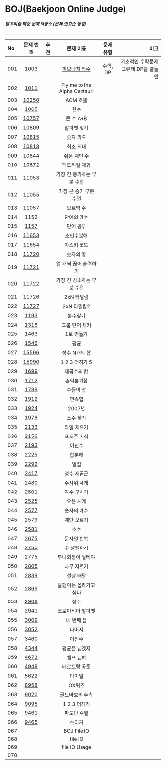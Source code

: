 # BOJ(Baekjoon Online Judge)
##### 알고리즘 백준 문제 저장소 (문제 번호순 정렬)
* * *
|No|문제 번호|추천|문제 이름|문제 유형|비고|
|:---|:---:|:---:|:---:|:---:|---:|
001|[1003]| |[피보나치 함수]|수학, DP|기초적인 수학문제 그런데 DP를 곁들인|
002|[1011]| |Fly me to the Alpha Centauri|||
003|[10250]||ACM 호텔|||
004|[1065]||한수|
005|[10757]||큰 수 A+B|
006|[10809]||알파벳 찾기|
007|[10815]||숫자 카드|
008|[10818]||최소 최대|
009|[10844]||쉬운 계단 수|
010|[10872]|| 팩토리얼 재귀|
011|[11053]|| 가장 긴 증가하는 부분 수열|
012|[11055]|| 가장 큰 증가 부분 수열|
013|[11057]|| 오르막 수|
014|[1152]|| 단어의 개수|
015|[1157]|| 단어 공부|
016|[11653]|| 소인수분해|
017|[11654]|| 아스키 코드|
018|[11720]|| 숫자의 합|
019|[11721]|| 열 개씩 끊어 출력하기|
020|[11722]|| 가장 긴 감소하는 부분 수열|
021|[11726]|| 2xN 타일링|
022|[11727]|| 2xN 타일링2|
023|[1193]|| 분수찾기|
024|[1316]|| 그룹 단어 체커|
025|[1463]|| 1로 만들기|
026|[1546]|| 평균|
027|[15596]|| 정수 N개의 합|
028|[15990]|| 1 2 3 더하기 5|
029|[1699]|| 제곱수의 합|
030|[1712]|| 손익분기점|
031|[1789]|| 수들의 합|
032|[1912]|| 연속합|
033|[1924]|| 2007년|
034|[1978]|| 소수 찾기|
035|[2133]|| 타일 채우기|
036|[2156]|| 포도주 시식|
037|[2193]|| 이친수|
038|[2225]|| 합분해|
039|[2292]|| 벌집|
040|[2417]|| 정수 제곱근|
041|[2480]|| 주사위 세개|
042|[2501]|| 약수 구하기|
043|[2525]|| 오븐 시계|
044|[2577]|| 숫자의 개수|
045|[2579]|| 계단 오르기|
046|[2581]|| 소수|
047|[2675]|| 문자열 반복|
048|[2750]|| 수 정렬하기|
049|[2775]|| 부녀회장이 될테야|
050|[2805]|| 나무 자르기|
051|[2839]|| 설탕 배달|
052|[2869]|| 달팽이는 올라가고 싶다|
053|[2908]|| 상수|
054|[2941]|| 크로아티아 알파벳|
055|[3009]|| 네 번째 점|
056|[3052]|| 나머지|
057|[3460]|| 이진수|
058|[4344]|| 평균은 넘겠지|
059|[4673]|| 셀프 넘버|
060|[4948]|| 베르트랑 공준|
061|[5622]|| 다이얼|
062|[8958]|| OX퀴즈|
063|[9020]|| 골드바흐의 추측|
064|[9095]|| 1 2 3 더하기|
065|[9461]|| 파도반 수열|
066|[9465]|| 스티커|
067||| BOJ File IO |||
068||| file IO |||
069||| file IO Usage |||
070||||||


[1003]: https://www.acmicpc.net/problem/1003 "1003"
[피보나치 함수]: https://github.com/chanhihi/Swift-Storage/blob/main/BOJ/1003_%ED%94%BC%EB%B3%B4%EB%82%98%EC%B9%98_%ED%95%A8%EC%88%98.swift "피보나치 함수"
[1011]: https://www.acmicpc.net/problem/1011 "1011"
[10250]: https://www.acmicpc.net/problem/10250 "10250"
[1065]: https://www.acmicpc.net/problem/1065 "1065"
[10757]: https://www.acmicpc.net/problem/10757 "10757"
[10809]: https://www.acmicpc.net/problem/10809 "10809"
[10815]: https://www.acmicpc.net/problem/10815 "10815"
[10818]: https://www.acmicpc.net/problem/10818 "10818"
[10844]: https://www.acmicpc.net/problem/10844 "10844"
[10872]: https://www.acmicpc.net/problem/10872 "10872"
[11053]: https://www.acmicpc.net/problem/11053 "11053"
[11055]: https://www.acmicpc.net/problem/11055 "11055"
[11057]: https://www.acmicpc.net/problem/11057 "11057"
[1152]: https://www.acmicpc.net/problem/1152 "1152"
[1157]: https://www.acmicpc.net/problem/1157 "1157"
[11653]: https://www.acmicpc.net/problem/11653 "11653"
[11654]: https://www.acmicpc.net/problem/11654 "1164"
[11720]: https://www.acmicpc.net/problem/11720 "11720"
[11721]: https://www.acmicpc.net/problem/11721 "11721"
[11722]: https://www.acmicpc.net/problem/11722 "11722"
[11726]: https://www.acmicpc.net/problem/11726 "11726"
[11727]: https://www.acmicpc.net/problem/11727 "11727"
[1193]: https://www.acmicpc.net/problem/1193 "1193"
[1316]: https://www.acmicpc.net/problem/1316 "1316"
[1463]: https://www.acmicpc.net/problem/1463 "1463"
[1546]: https://www.acmicpc.net/problem/1546 "1546"
[15596]: https://www.acmicpc.net/problem/15596 "15596"
[15990]: https://www.acmicpc.net/problem/15990 "15990"
[1699]: https://www.acmicpc.net/problem/1699 "1699"
[1712]: https://www.acmicpc.net/problem/1712 "1712"
[1789]: https://www.acmicpc.net/problem/1789 "1789"
[1912]: https://www.acmicpc.net/problem/1912 "1912"
[1924]: https://www.acmicpc.net/problem/1924 "1924"
[1978]: https://www.acmicpc.net/problem/1978 "1978"
[2133]: https://www.acmicpc.net/problem/2133 "2133"
[2156]: https://www.acmicpc.net/problem/2156 "2156"
[2193]: https://www.acmicpc.net/problem/2193 "2193"
[2225]: https://www.acmicpc.net/problem/2225 "2225"
[2292]: https://www.acmicpc.net/problem/2292 "2292"
[2417]: https://www.acmicpc.net/problem/2417 "2417"
[2480]: https://www.acmicpc.net/problem/2480 "2480"
[2501]: https://www.acmicpc.net/problem/2501 "2501"
[2525]: https://www.acmicpc.net/problem/2525 "2525"
[2577]: https://www.acmicpc.net/problem/2577 "2577"
[2579]: https://www.acmicpc.net/problem/2579 "2579"
[2581]: https://www.acmicpc.net/problem/2581 "2581"
[2675]: https://www.acmicpc.net/problem/2675 "2675"
[2750]: https://www.acmicpc.net/problem/2750 "2750"
[2775]: https://www.acmicpc.net/problem/2750 "2750"
[2805]: https://www.acmicpc.net/problem/2805 "2805"
[2839]: https://www.acmicpc.net/problem/2839 "2839"
[2869]: https://www.acmicpc.net/problem/2869 "2869"
[2908]: https://www.acmicpc.net/problem/2908 "2908"
[2941]: https://www.acmicpc.net/problem/2941 "2941"
[3009]: https://www.acmicpc.net/problem/3009 "3009"
[3052]: https://www.acmicpc.net/problem/3052 "3052"
[3460]: https://www.acmicpc.net/problem/3460 "3460"
[4344]: https://www.acmicpc.net/problem/4344 "4344"
[4673]: https://www.acmicpc.net/problem/4673 "4673"
[4948]: https://www.acmicpc.net/problem/4948 "4948"
[5622]: https://www.acmicpc.net/problem/5622 "5622"
[8958]: https://www.acmicpc.net/problem/8958 "8958"
[9020]: https://www.acmicpc.net/problem/9020 "9020"
[9095]: https://www.acmicpc.net/problem/9095 "9095"
[9461]: https://www.acmicpc.net/problem/9461 "9461"
[9465]: https://www.acmicpc.net/problem/9465 "9465"
